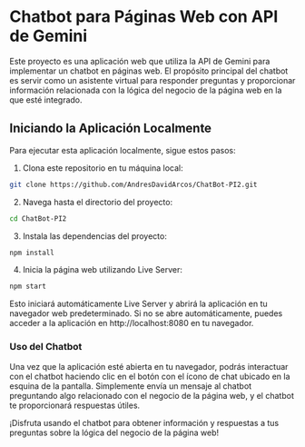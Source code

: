 # Chatbot para Páginas Web con API de Gemini

Este proyecto es una aplicación web que utiliza la API de Gemini para implementar un chatbot en páginas web. El propósito principal del chatbot es servir como un asistente virtual para responder preguntas y proporcionar información relacionada con la lógica del negocio de la página web en la que esté integrado.

## Iniciando la Aplicación Localmente

Para ejecutar esta aplicación localmente, sigue estos pasos:

1. Clona este repositorio en tu máquina local:

```bash
git clone https://github.com/AndresDavidArcos/ChatBot-PI2.git
```
2. Navega hasta el directorio del proyecto:
```bash
cd ChatBot-PI2
 ```
3. Instala las dependencias del proyecto:
```bash
npm install
 ```
4. Inicia la página web utilizando Live Server:
```bash
npm start
 ```

Esto iniciará automáticamente Live Server y abrirá la aplicación en tu navegador web predeterminado. Si no se abre automáticamente, puedes acceder a la aplicación en http://localhost:8080 en tu navegador.

### Uso del Chatbot
Una vez que la aplicación esté abierta en tu navegador, podrás interactuar con el chatbot haciendo clic en el botón con el ícono de chat ubicado en la esquina de la pantalla. Simplemente envía un mensaje al chatbot preguntando algo relacionado con el negocio de la página web, y el chatbot te proporcionará respuestas útiles.

¡Disfruta usando el chatbot para obtener información y respuestas a tus preguntas sobre la lógica del negocio de la página web!